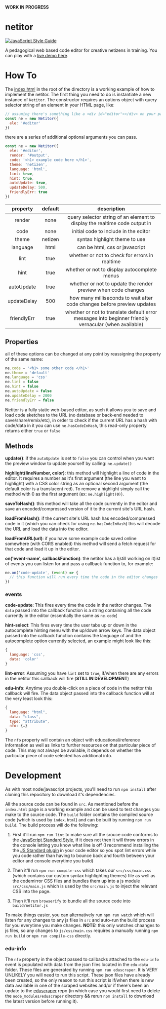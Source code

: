 **WORK IN PROGRESS**

# netitor

[![JavaScript Style Guide](https://img.shields.io/badge/code_style-standard-brightgreen.svg)](https://standardjs.com)

A pedagogical web based code editor for creative netizens in training. You can play with a [live demo here](https://netizenorg.github.io/netitor/).

# How To

The [index.html](https://github.com/netizenorg/netitor/blob/master/index.html) in the root of the directory is a working example of how to implement the netitor. The first thing you need to do is instantiate a new instance of `Netitor`. The constructor requires an options object with query selector string of an element in your HTML page, like:

```js
// assuming there's something like a <div id="editor"></div> on your page
const ne = new Netitor({
  ele: '#editor'
})
```

there are a series of additional optional arguments you can pass.

```js
const ne = new Netitor({
  ele: '#editor',
  render: '#output',
  code: '<h1> example code here </h1>',
  theme: 'netizen',
  language: 'html',
  lint: true,
  hint: true,
  autoUpdate: true,
  updateDelay: 500,
  friendlyErr: true
})
```

| property | default | description |
|:---:|:---:|:---:|
| render | none | query selector string of an element to display the realtime  code output in
| code | none | initial code to include in the editor
| theme | netizen | syntax highlight theme to use
| language | html | can be html, css or javascript
| lint | true | whether or not to check for errors in realtime
| hint | true | whether or not to display autocomplete menus
| autoUpdate | true | whether or not to update the render preview when code changes
| updateDelay | 500 | how many milliseconds to wait after code changes before preview updates
| friendlyErr | true | whether or not to translate default error messages into beginner friendly vernacular (when available)

## Properties

all of these options can be changed at any point by reassigning the property of the same name:

```js
ne.code = '<h1> some other code </h1>'
ne.theme = 'default'
ne.language = 'css'
ne.lint = false
ne.hint = false
ne.autoUpdate = false
ne.updateDelay = 2000
ne.friendlyErr = false
```

Netitor is a fully static web-based editor, as such it allows you to save and load code sketches to the URL (no database or back-end needed to save/share/remix/etc), in order to check if the current URL has a hash with code/data in it you can use `ne.hasCodeInHash`, this read-only property returns either `true` or `false`

## Methods

**update()**: if the `autoUpdate` is set to `false` you can control when you want the preview window to update yourself by calling: `ne.update()`

**highlight(lineNumber, color)**: this method will highlight a line of code in the editor. It requires a number as it's first argument (the line you want to highlight) with a CSS color string as an optional second argument (the default color is a translucent red). To remove a highlight simply call the method with 0 as the first argument (ex: `ne.highlight(0)`).

**saveToHash()**: this method will take all the code currently in the editor and save an encoded/compressed version of it to the current site's URL hash.

**loadFromHash()**: if the current site's URL hash has encoded/compressed code in it (which you can check for using `ne.hasCodeInHash`) this will decode the URL and load the data into the editor.

**loadFromURL(url)**: if you have some example code saved online somewhere (with CORS enabled) this method will send a fetch request for that code and load it up in the editor.

**on('event-name', callbackFunction)**: the netitor has a l(still working on it)ist of events you can listen for and pass a callback function to, for example:

```js
ne.on('code-update', (event) => {
  // this function will run every time the code in the editor changes
})
```

### events

**code-update**: This fires every time the code in the netitor changes. The `data` passed into the callback function is a string containing all the code currently in the editor (essentially the same as `ne.code`)

**hint-select**: This fires every time the user tabs up or down in the autocomplete hinting menu with the up/down arrow keys. The data object passed into the callback function contains the language of and the autocomplete option currently selected, an example might look like this:
```js
{
  language: 'css',
  data: 'color'
}
```

**lint-error**: Assuming you have `lint` set to `true`, if/when there are any errors in the netitor this callback will fire (**STILL IN DEVELOPMENT**)

**edu-info**: Anytime you double-click on a piece of code in the netitor this callback will fire. The data object passed into the callback function will at the very least look this:
```js
{
  language: "html",
  data: "class",
  type: "attribute",
  nfo: {…}
}
```
The `nfo` property will contain an object with educational/reference information as well as links to further resources on that particular piece of code. This may not always be available, it depends on whether the particular piece of code selected has additional info.


# Development

As with most node/javascript projects, you'll need to run `npm install` after cloning this repository to download it's dependencies.

All the source code can be found in `src`. As mentioned before the `index.html` page is a working example and can be used to test changes you make to the source code. The `build` folder contains the compiled source code (which is used by `index.html`) and can be built by running `npm run build`. The build process will do the following:

1. First it'll run `npm run lint` to make sure all the srouce code conforms to the [JavaScript Standard Style](https://standardjs.com/), if it does not then it will throw errors in the console letting you know what line is off (I recommend installing the the [JS Standard plugin](https://standardjs.com/#are-there-text-editor-plugins) in your code editor so you spot lint errors while you code rather than having to bounce back and fourth between your editor and console everytime you build)

2. Then it'll run `npm run compile-css` which takes our `src/css/main.css` (which contains our custom syntax highlighting themes) file as well as the codemirror CSS files and bundles them up into a js module `src/css/main.js` which is used by the `src/main.js` to inject the relevant CSS into the page.

3. Then it'll run `browserify` to bundle all the source code into `build/netitor.js`

To make things easier, you can alternatively run `npm run watch` which will listen for any changes to any js files in `src` and auto-run the build process for you everytime you make changes. **NOTE:** this only watches chaanges to js files, so any changes to `js/css/main.css` requires a manually running `npm run build` or `npm run compile-css` directly.

### edu-info

The `nfo` property in the object passed to callbacks attached to the `edu-info` event is populated with data from the json files located in the `edu-data` folder. These files are generated by running `npm run eduscraper`. It is VERY UNLIKELY you will need to run this script. These json files have already been created, so the only reason to run this script is if/when there is new data available in one of the scraped websites and/or if there's been an update to the [eduscraper](https://github.com/netizenorg/eduscraper) repo (in which case you would first need to delete the `node_modules/eduscraper` directory && rerun `npm install` to download the latest version before running it).

